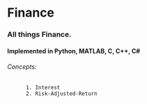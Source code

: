 # Finance

### All things Finance. 

#### Implemented in Python, MATLAB, C, C++, C#

######    Concepts:
          1. Interest
          2. Risk-Adjusted-Return
